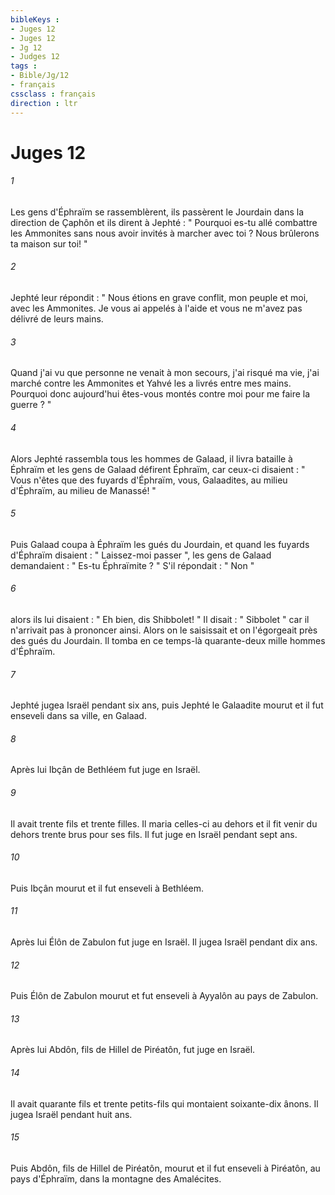```yaml
---
bibleKeys : 
- Juges 12
- Juges 12
- Jg 12
- Judges 12
tags : 
- Bible/Jg/12
- français
cssclass : français
direction : ltr
---
```


# Juges 12

###### 1
Les gens d'Éphraïm se rassemblèrent, ils passèrent le Jourdain dans la direction de Çaphôn et ils dirent à Jephté : " Pourquoi es-tu allé combattre les Ammonites sans nous avoir invités à marcher avec toi ? Nous brûlerons ta maison sur toi! " 
###### 2
Jephté leur répondit : " Nous étions en grave conflit, mon peuple et moi, avec les Ammonites. Je vous ai appelés à l'aide et vous ne m'avez pas délivré de leurs mains. 
###### 3
Quand j'ai vu que personne ne venait à mon secours, j'ai risqué ma vie, j'ai marché contre les Ammonites et Yahvé les a livrés entre mes mains. Pourquoi donc aujourd'hui êtes-vous montés contre moi pour me faire la guerre ? " 
###### 4
Alors Jephté rassembla tous les hommes de Galaad, il livra bataille à Éphraïm et les gens de Galaad défirent Éphraïm, car ceux-ci disaient : " Vous n'êtes que des fuyards d'Éphraïm, vous, Galaadites, au milieu d'Éphraïm, au milieu de Manassé! " 
###### 5
Puis Galaad coupa à Éphraïm les gués du Jourdain, et quand les fuyards d'Éphraïm disaient : " Laissez-moi passer ", les gens de Galaad demandaient : " Es-tu Éphraïmite ? " S'il répondait : " Non " 
###### 6
alors ils lui disaient : " Eh bien, dis Shibbolet! " Il disait : " Sibbolet " car il n'arrivait pas à prononcer ainsi. Alors on le saisissait et on l'égorgeait près des gués du Jourdain. Il tomba en ce temps-là quarante-deux mille hommes d'Éphraïm. 
###### 7
Jephté jugea Israël pendant six ans, puis Jephté le Galaadite mourut et il fut enseveli dans sa ville, en Galaad. 
###### 8
Après lui Ibçân de Bethléem fut juge en Israël. 
###### 9
Il avait trente fils et trente filles. Il maria celles-ci au dehors et il fit venir du dehors trente brus pour ses fils. Il fut juge en Israël pendant sept ans. 
###### 10
Puis Ibçân mourut et il fut enseveli à Bethléem. 
###### 11
Après lui Élôn de Zabulon fut juge en Israël. Il jugea Israël pendant dix ans. 
###### 12
Puis Élôn de Zabulon mourut et fut enseveli à Ayyalôn au pays de Zabulon. 
###### 13
Après lui Abdôn, fils de Hillel de Piréatôn, fut juge en Israël. 
###### 14
Il avait quarante fils et trente petits-fils qui montaient soixante-dix ânons. Il jugea Israël pendant huit ans. 
###### 15
Puis Abdôn, fils de Hillel de Piréatôn, mourut et il fut enseveli à Piréatôn, au pays d'Éphraïm, dans la montagne des Amalécites. 
